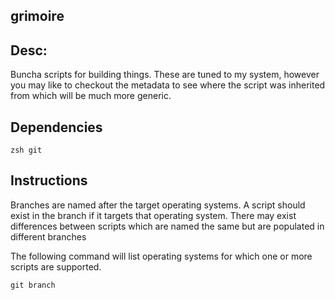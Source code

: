 grimoire
---

## Desc:
Buncha scripts for building things. These are tuned to my system, however you may like to checkout the metadata to see where the script was inherited from which will be much more generic.

## Dependencies
```
zsh git 
```

## Instructions
Branches are named after the target operating systems. A script should exist in the branch if it targets that operating system. There may exist differences between scripts which are named the same but are populated in different branches

The following command will list operating systems for which one or more scripts are supported.
```
git branch
```


